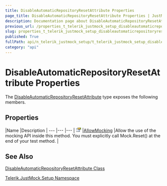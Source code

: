 ```yaml
---
title: DisableAutomaticRepositoryResetAttribute Properties
page_title: DisableAutomaticRepositoryResetAttribute Properties | JustMock Documentation
description: Documentation page about DisableAutomaticRepositoryResetAttribute Properties.
previous_url: /properties_t_telerik_justmock_setup_disableautomaticrepositoryresetattribute.html
slug: properties_t_telerik_justmock_setup_disableautomaticrepositoryresetattribute
published: True
fullPath: api/n_telerik_justmock_setup/t_telerik_justmock_setup_disableautomaticrepositoryresetattribute/properties_t_telerik_justmock_setup_disableautomaticrepositoryresetattribute/properties_t_telerik_justmock_setup_disableautomaticrepositoryresetattribute
category: "api"
---
```


# DisableAutomaticRepositoryResetAttribute Properties



The [DisableAutomaticRepositoryResetAttribute](t_telerik_justmock_setup_disableautomaticrepositoryresetattribute) type exposes the following members.

## Properties



 |Name |Description |
--- |--- |--- |
![Public property](/icons/pubproperty.gif) |[AllowMocking](p_telerik_justmock_setup_disableautomaticrepositoryresetattribute_allowmocking) |Allow the use of the mocking API inside this method. You must explicitly call Mock.Reset() at the end of your test method. |


## See Also



 [DisableAutomaticRepositoryResetAttribute Class](t_telerik_justmock_setup_disableautomaticrepositoryresetattribute) 

 [Telerik.JustMock.Setup Namespace](n_telerik_justmock_setup) 



